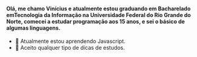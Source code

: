

#### Olá, me chamo Vinícius e atualmente estou graduando em Bacharelado emTecnologia da Informação na Universidade Federal do Rio Grande do Norte, comecei a estudar programação aos 15 anos, e sei o básico de algumas linguagens.

- 🌱 Atualmente estou aprendendo Javascript.
- 🤔 Aceito qualquer tipo de dicas de estudos.
